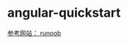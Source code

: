 # angular-quickstart

[参考网站： runoob](http://www.runoob.com/angularjs2/angularjs2-javascript-setup.html)